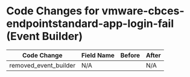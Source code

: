# Code Changes for vmware-cbces-endpointstandard-app-login-fail (Event Builder)

| Code Change | Field Name | Before | After |
|-------------|------------|--------|-------|
| removed_event_builder | N/A |  | N/A |